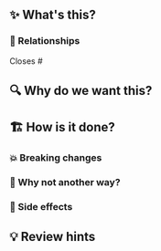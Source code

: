 <!-- This template is a guideline; use your own judgement to write a description that is easy to read and will help get the PR reviewed quickly and accurately -->

<!-- Please add a short, clear title that states what this PR changes -->
<!-- Tag your PR with all of the following tags that are relevant:
  * `fix` if your PR includes a fix for unintentional behavior;
  * `feature` if your PR includes new functionality;
  * `breaking-change` if your PR includes a change that may break existing clients;
  * `ignore-for-release` if your PR should not be included in release notes (for example if it's exclusively related to maintenance and/or CI).
If one of these tags is not available, contact somebody from the beardgame/owners team.
-->

## ✨ What's this?
<!-- Describe clearly and concisely what this PR changes -->

### 🔗 Relationships
<!-- Mention any issues or PRs that are connected to this -->

Closes #

## 🔍 Why do we want this?
<!-- Describe the reason for making this change -->

## 🏗 How is it done?
<!-- Describe how the changes are implemented, list the different parts the changes consist of if it's more than one -->

### 💥 Breaking changes
<!-- List all breaking changes you made, if any -->

### 🔬 Why not another way?
<!-- Are there other possible solutions? Tell us why you didn't go with those -->

### 🦋 Side effects
<!-- If there are (possible) side effects, something left unfinished or otherwise affected -->

## 💡 Review hints
<!-- Give pointers to help reviewers validate the changes, give a list of things that should be tested, show before/after screenshots, etc. -->
